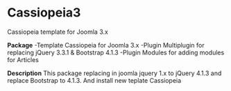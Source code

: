 # Cassiopeia3
Cassiopeia template for Joomla 3.x

**Package**
-Template Cassiopeia for Joomla 3.x
-Plugin Multiplugin for replacing jQuery 3.3.1 & Bootstrap 4.1.3
-Plugin Modules for adding modules for Articles

**Description**
This package replacing in joomla jquery 1.x to jQuery 4.1.3 and replace Bootstrap to 4.1.3.
And install new teplate Cassiopeia
